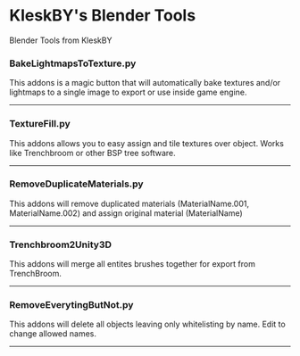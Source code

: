 # KleskBY's Blender Tools
 Blender Tools from KleskBY
<br>
<h3>BakeLightmapsToTexture.py</h3> 
This addons is a magic button that will automatically bake textures and/or lightmaps to a single image to export or use inside game engine.<br>
<hr>
<h3>TextureFill.py</h3> 
This addons allows you to easy assign and tile textures over object. Works like Trenchbroom or other BSP tree software.<br>
<hr>
<h3>RemoveDuplicateMaterials.py</h3> 
This addons will remove duplicated materials (MaterialName.001, MaterialName.002) and assign original material (MaterialName)<br>
<hr>
<h3>Trenchbroom2Unity3D</h3> 
This addons will merge all entites brushes together for export from TrenchBroom.<br>
<hr>
<h3>RemoveEverytingButNot.py</h3> 
This addons will delete all objects leaving only whitelisting by name. Edit to change allowed names.<br>
<hr>

